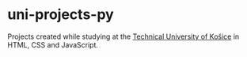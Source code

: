 # uni-projects-py
Projects created while studying at the [Technical University of Košice](https://www.tuke.sk/wps/portal/tuke) in HTML, CSS and JavaScript.
